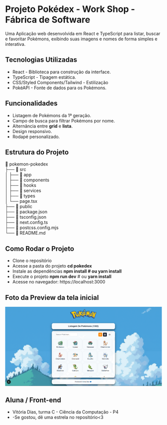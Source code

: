 # Projeto Pokédex - Work Shop - Fábrica de Software 

<p> Uma Aplicação web desenvolvida em React e TypeScript para listar, buscar e favoritar Pokémons, exibindo suas imagens e nomes de forma simples e interativa.</p>

## Tecnologias Utilizadas 

- React - Biblioteca para construção da interface.
- TypeScript - Tipagem estática.
- CSS/Styled Components/Tailwind - Estilização
- PokéAPI - Fonte de dados para os Pokémons.

## Funcionalidades
- Listagem de Pokémons da 1ª geração.
- Campo de busca para filtrar Pokémons por nome.
- Alternância entre  **grid** e **lista**.
- Design responsivo.
- Rodapé personalizado.

## Estrutura do Projeto

📂 pokemon-pokedex <br>
├── 📂 src <br>
│    ├── 📂 app <br>
│    ├── 📂 components  <br>
│    ├── 📂 hooks<br>
│    ├── 📂 services<br>
│    ├── 📂 types<br>
│    └── page.tsx <br>
├── 📂 public   <br>
├── 📄 package.json  <br>
├── 📄 tsconfig.json  <br>
├── 📄 next.config.ts <br>
├── 📄 postcss.config.mjs  <br>
└── 📄 README.md    <br> 

## Como Rodar o Projeto 
- Clone o repositório 
- Acesse a pasta do projeto
**cd pokedex**
- Instale as dependências
**npm install # ou yarn install**
- Execute o projeto 
**npm run dev** # ou **yarn install**
- Acesse no navegador: https://localhost:3000


## Foto da Preview da tela inicial
![alt text](image-1.png)

## Aluna / Front-end 
- Vitória Dias, turma C - Ciência da Computação - P4
- -Se gostou, dê uma estrela no repositório<3